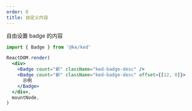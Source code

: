 ```yaml
---
order: 8
title: 自定义内容
---
```


自由设置 badge 的内容

```jsx
import { Badge } from '@ke/ked'

ReactDOM.render(
  <div>
    <Badge count="新" className="ked-badge-desc" />
    <Badge count="新" className="ked-badge-desc" offset={[12, 0]}>
      示例
    </Badge>
  </div>,
  mountNode,
)
```

<style>
.ked-badge:not(.ked-badge-not-a-wrapper) {
  margin-right: 20px;
}
</style>
